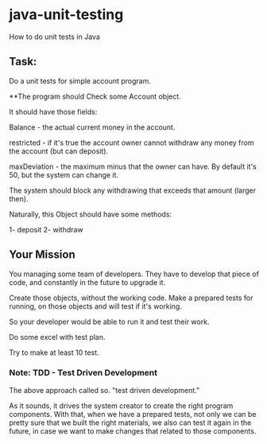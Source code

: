 # java-unit-testing
How to do unit tests in Java

## Task: 

Do a unit tests for simple account program. 

**The program should Check some Account object.

It should have those fields: 

Balance - the actual current money in the account. 

restricted - if it's true the account owner cannot withdraw any money from the account (but can deposit). 

maxDeviation - the maximum minus that the owner can have. By default it's 50, but the system can change it. 

The system should block any withdrawing that exceeds that amount (larger then). 

Naturally, this Object should have some methods: 

1- deposit
2- withdraw


## Your Mission

You managing some team of developers. They have to develop that piece of code, and constantly in the future to upgrade it. 

Create those objects, without the working code.
Make a prepared tests for running, on those objects and will test if it's working. 

So your developer would be able to run it and test their work. 

Do some excel with test plan. 

Try to make at least 10 test. 


### Note: TDD - Test Driven Development

The above approach called so. "test driven development." 

As it sounds, it drives the system creator to create the right program components. 
With that, when we have a prepared tests, not only we can be pretty sure that we built the right materials, 
we also can test it again in the future, in case we want to make changes that related to those components.

  

